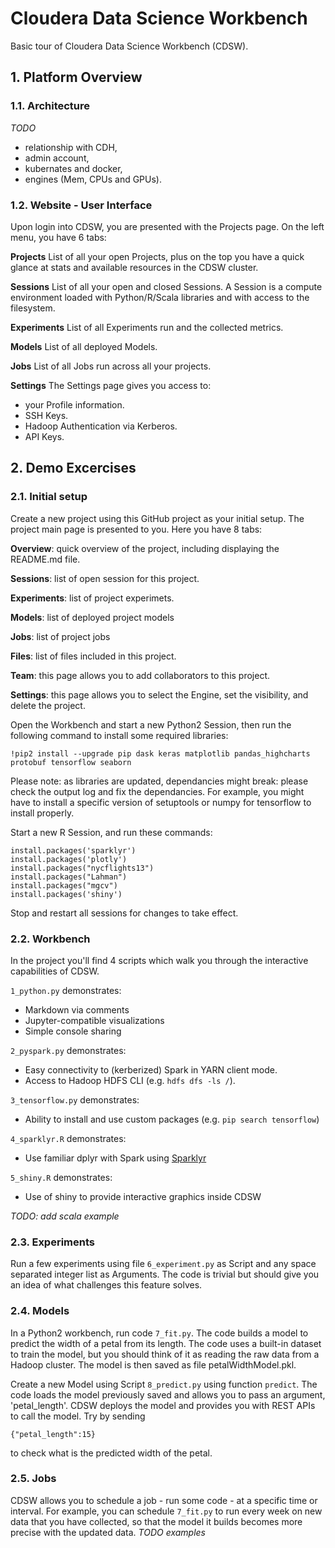 # Cloudera Data Science Workbench

Basic tour of Cloudera Data Science Workbench (CDSW).

## 1. Platform Overview

### 1.1. Architecture

*TODO* 
- relationship with CDH, 
- admin account, 
- kubernates and docker, 
- engines (Mem, CPUs and GPUs).

### 1.2. Website - User Interface
Upon login into CDSW, you are presented with the Projects page. On the left menu, you have 6 tabs:

**Projects**
List of all your open Projects, plus on the top you have a quick glance at stats and available resources in the CDSW cluster. 

**Sessions**
List of all your open and closed Sessions. A Session is a compute environment loaded with Python/R/Scala libraries and with access to the filesystem.

**Experiments**
List of all Experiments run and the collected metrics. 

**Models**
List of all deployed Models.

**Jobs**
List of all Jobs run across all your projects.

**Settings**
The Settings page gives you access to:
- your Profile information.
- SSH Keys.
- Hadoop Authentication via Kerberos.
- API Keys.


## 2. Demo Excercises

### 2.1. Initial setup

Create a new project using this GitHub project as your initial setup. The project main page is presented to you. Here you have 8 tabs:

**Overview**: quick overview of the project, including displaying the README.md file.

**Sessions**: list of open session for this project.

**Experiments**: list of project experimets. 

**Models**: list of deployed project models

**Jobs**: list of project jobs

**Files**: list of files included in this project.

**Team**: this page allows you to add collaborators to this project.

**Settings**: this page allows you to select the Engine, set the visibility, and delete the project.

Open the Workbench and start a new Python2 Session, then run the following command to install some required libraries:
```
!pip2 install --upgrade pip dask keras matplotlib pandas_highcharts protobuf tensorflow seaborn
```
Please note: as libraries are updated, dependancies might break: please check the output log and fix the dependancies. For example, you might have to install a specific version of setuptools or numpy for tensorflow to install properly.

Start a new R Session, and run these commands:
```
install.packages('sparklyr')
install.packages('plotly')
install.packages("nycflights13")
install.packages("Lahman")
install.packages("mgcv")
install.packages('shiny') 
```

Stop and restart all sessions for changes to take effect.

### 2.2. Workbench

In the project you'll find 4 scripts which walk you through the interactive capabilities of CDSW.

`1_python.py` demonstrates:
  - Markdown via comments
  - Jupyter-compatible visualizations
  - Simple console sharing

`2_pyspark.py` demonstrates:
  - Easy connectivity to (kerberized) Spark in YARN client mode.
  - Access to Hadoop HDFS CLI (e.g. `hdfs dfs -ls /`).

`3_tensorflow.py` demonstrates:
  - Ability to install and use custom packages (e.g. `pip search tensorflow`)

`4_sparklyr.R` demonstrates:
  - Use familiar dplyr with Spark using [Sparklyr](http://spark.rstudio.com)

`5_shiny.R` demonstrates:
  - Use of shiny to provide interactive graphics inside CDSW

*TODO: add scala example*

### 2.3. Experiments

Run a few experiments using file `6_experiment.py` as Script and any space separated integer list as Arguments. The code is trivial but should give you an idea of what challenges this feature solves.

### 2.4. Models

In a Python2 workbench, run code `7_fit.py`. The code builds a model to predict the width of a petal from its length. The code uses a built-in dataset to train the model, but you should think of it as reading the raw data from a Hadoop cluster. The model is then saved as file petalWidthModel.pkl.

Create a new Model using Script `8_predict.py` using function `predict`. The code loads the model previously saved and allows you to pass an argument, 'petal_length'. CDSW deploys the model and provides you with REST APIs to call the model. Try by sending 

    {"petal_length":15} 

to check what is the predicted width of the petal.

### 2.5. Jobs

CDSW allows you to schedule a job - run some code - at a specific time or interval. For example, you can schedule `7_fit.py` to run every week on new data that you have collected, so that the model it builds becomes more precise with the updated data.
*TODO examples*
